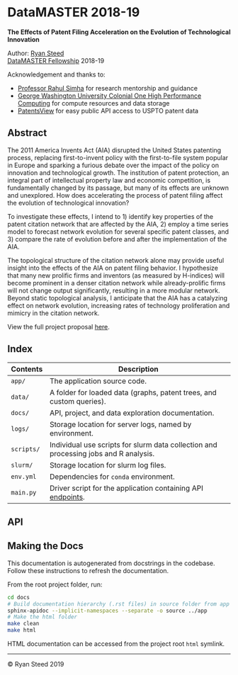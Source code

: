 # DataMASTER 2018-19
**The Effects of Patent Filing Acceleration on the Evolution of Technological Innovation**

Author: [Ryan Steed](https://rbsteed.com)  
[DataMASTER Fellowship](https://math.columbian.gwu.edu/data-master) 2018-19  

Acknowledgement and thanks to:
- [Professor Rahul Simha](https://www.seas.gwu.edu/rahul-simha) for research mentorship and guidance
- [George Washington University Colonial One High Performance Computing](https://colonialone.gwu.edu/) for compute resources and data storage
- [PatentsView](http://www.patentsview.org) for easy public API access to USPTO patent data

## Abstract
The 2011 America Invents Act (AIA) disrupted the United States patenting process, replacing first-to-invent policy with the first-to-file system popular in Europe and sparking a furious debate over the impact of the policy on innovation and technological growth. The institution of patent protection, an integral part of intellectual property law and economic competition, is fundamentally changed by its passage, but many of its effects are unknown and unexplored. How does accelerating the process of patent filing affect the evolution of technological innovation?

To investigate these effects, I intend to 1) identify key properties of the patent citation network that are affected by the AIA, 2) employ a time series model to forecast network evolution for several specific patent classes, and 3) compare the rate of evolution before and after the implementation of the AIA.

The topological structure of the citation network alone may provide useful insight into the effects of the AIA on patent filing behavior. I hypothesize that many new prolific firms and inventors (as measured by H-indices) will become prominent in a denser citation network while already-prolific firms will not change output significantly, resulting in a more modular network. Beyond static topological analysis, I anticipate that the AIA has a catalyzing effect on network evolution, increasing rates of technology proliferation and mimicry in the citation network.

View the full project proposal [here](docs/RyanSteed_ProjectProposal.pdf).

## Index

| Contents   | Description |
| ---------- | ----------- | 
| `app/`     | The application source code. |
| `data/`    | A folder for loaded data (graphs, patent trees, and custom queries). |
| `docs/`    | API, project, and data exploration documentation. |
| `logs/`    | Storage location for server logs, named by environment. |
| `scripts/` | Individual use scripts for slurm data collection and processing jobs and R analysis. |
| `slurm/`   | Storage location for slurm log files. |
| `env.yml`  | Dependencies for `conda` environment. |
| `main.py`  | Driver script for the application containing API [endpoints](#api). |

## API

## Making the Docs

This documentation is autogenerated from docstrings in the codebase. Follow these instructions to refresh the documentation.

From the root project folder, run:
```bash
cd docs
# Build documentation hierarchy (.rst files) in source folder from app package
sphinx-apidoc --implicit-namespaces --separate -o source ../app
# Make the html folder
make clean
make html
```

HTML documentation can be accessed from the project root `html` symlink.

---
© Ryan Steed 2019


